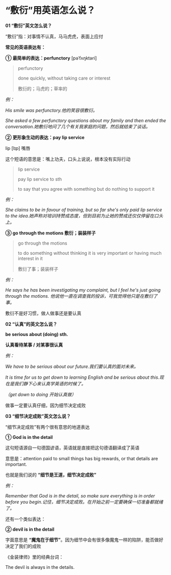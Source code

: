 # “敷衍”用英语怎么说？

**01 “敷衍”英文怎么说？**

“敷衍”指：对事情不认真，马马虎虎，表面上应付

**常见的英语表达有：**

**① 最简单的表达：perfunctory** [pəˈfʌŋktəri]

> perfunctory
>
> done quickly, without taking care or interest
>
> 敷衍的；马虎的；草率的

_例：_

_His smile was perfunctory.他的笑容很敷衍。_

_She asked a few perfunctory questions about my family and then ended the conversation.她敷衍地问了几个有关我家庭的问题，然后就结束了谈话。_

**② 更形象生动的表达：pay lip service**

lip [lɪp] 嘴唇

这个短语的意思是：嘴上功夫，口头上说说，根本没有实际行动

> lip service
>
> pay lip service to sth
>
> to say that you agree with something but do nothing to support it

_例：_

_She claims to be in favour of training, but so far she's only paid lip service to the idea.她声称对培训持赞成态度，但到目前为止她的赞成还仅仅停留在口头上。_

**③ go through the motions 敷衍；装装样子**

> go through the motions
>
> to do something without thinking it is very important or having much interest in it
>
> 敷衍了事；装装样子

_例：_

_He says he has been investigating my complaint, but I feel he's just going through the motions. 他说他一直在调查我的投诉，可我觉得他只是在敷衍了事。_

敷衍不是好习惯，做人做事还是要认真

**02 “认真”的英文怎么说？**

**be serious about (doing) sth.**

**认真看待某事 / 对某事很认真**

_例：_

_We have to be serious about our future.我们要认真的面对未来。_

_It is time for us to get down to learning English and be serious about this.现在是我们静下心来认真学英语的时候了。_

_（get down to doing 开始认真做）_

做事一定要认真仔细，因为细节决定成败

**03 “细节决定成败”英文怎么说？**

“细节决定成败”有两个很有意思的地道表达

**① God is in the detail**

这句短语源自一句德国谚语，英语就是直接把这句德语翻译成了英语

意思是：attention paid to small things has big rewards, or that details are important.

也就是我们说的 **“细节是王道，细节决定成败”**

_例：_

_Remember that God is in the detail, so make sure everything is in order before you begin.记住，细节决定成败。在开始之前一定要确保一切准备都就绪了。_

还有一个类似表达：

**② devil is in the detail**

字面意思是 **“魔鬼在于细节”**。因为细节中会有很多像魔鬼一样的陷阱，能否做好决定了我们的成败

《金装律师》里的经典台词：

The devil is always in the details.
